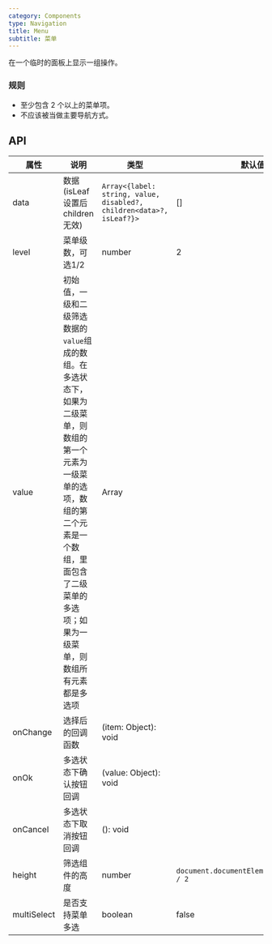 ```yaml
---
category: Components
type: Navigation
title: Menu
subtitle: 菜单
---
```


在一个临时的面板上显示一组操作。

### 规则
- 至少包含 2 个以上的菜单项。
- 不应该被当做主要导航方式。

## API

属性 | 说明 | 类型 | 默认值
----|-----|------|------
| data    |  数据(isLeaf 设置后 children 无效)  | `Array<{label: string, value, disabled?, children<data>?, isLeaf?}>` | [] |
| level    |  菜单级数，可选1/2  | number  | 2 |
| value    |  初始值，一级和二级筛选数据的`value`组成的数组。在多选状态下，如果为二级菜单，则数组的第一个元素为一级菜单的选项，数组的第二个元素是一个数组，里面包含了二级菜单的多选项；如果为一级菜单，则数组所有元素都是多选项  | Array | <span> </span> |
| onChange    |   选择后的回调函数    | (item: Object): void  | <span> </span> |
| onOk    |  多选状态下确认按钮回调  | (value: Object): void  | <span> </span> |
| onCancel    |   多选状态下取消按钮回调  | (): void  | <span> </span> |
| height    |   筛选组件的高度   | number  | `document.documentElement.clientHeight / 2` |
| multiSelect    |   是否支持菜单多选  | boolean  | false |
